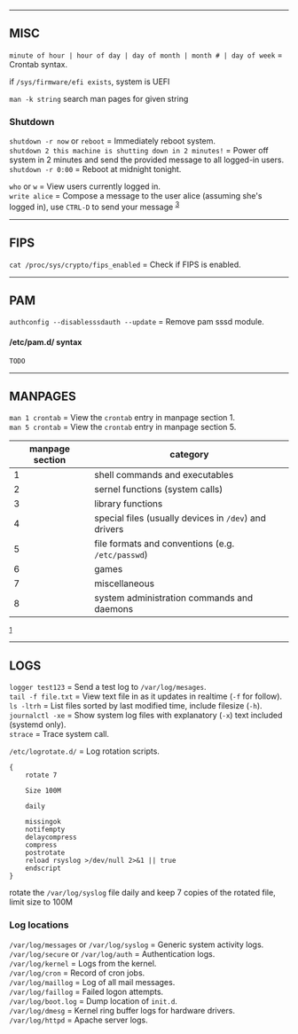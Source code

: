 
---
## MISC

`minute of hour | hour of day | day of month | month # | day of week` = Crontab syntax.<br>

if `/sys/firmware/efi exists`, system is UEFI 

`man -k string` search man pages for given string 

### Shutdown

`shutdown -r now` or `reboot`                            = Immediately reboot system.<br>
`shutdown 2 this machine is shutting down in 2 minutes!` = Power off system in 2 minutes and send the provided message to all logged-in users.<br>
`shutdown -r 0:00`                                       = Reboot at midnight tonight.<br>

`who` or `w`  = View users currently logged in.<br>
`write alice` = Compose a message to the user alice (assuming she's logged in), use `CTRL-D` to send your message <sup>[3]</sup>

---
## FIPS

`cat /proc/sys/crypto/fips_enabled` = Check if FIPS is enabled.<br>


---
## PAM

`authconfig --disablesssdauth --update` = Remove pam sssd module.<br>

#### /etc/pam.d/ syntax
`TODO`


---
## MANPAGES

`man 1 crontab` = View the `crontab` entry in manpage section 1.<br>
`man 5 crontab` = View the `crontab` entry in manpage section 5.<br>

| manpage section | category                                              |
|-----------------|-------------------------------------------------------|
| 1	              | shell commands and executables                        |
| 2               |	sernel functions (system calls)                       |
| 3               |	library functions                                     |
| 4               |	special files (usually devices in `/dev`) and drivers |
| 5	              | file formats and conventions (e.g. `/etc/passwd`)     |
| 6	              | games                                                 |
| 7	              | miscellaneous                                         |
| 8	              | system administration commands and daemons            |
<sup>[1]</sup> 


---
## LOGS

`logger test123`   = Send a test log to `/var/log/mesages`.<br>
`tail -f file.txt` = View text file in as it updates in realtime (`-f` for follow).<br>
`ls -ltrh`         = List files sorted by last modified time, include filesize (`-h`).<br>
`journalctl -xe`   = Show system log files with explanatory (`-x`) text included (systemd only).<br>
`strace`           = Trace system call.<br>


`/etc/logrotate.d/` = Log rotation scripts.<br>
```
{ 
    rotate 7 

    Size 100M 

    daily 

    missingok 
    notifempty 
    delaycompress 
    compress 
    postrotate 
    reload rsyslog >/dev/null 2>&1 || true 
    endscript 
}
```
rotate the `/var/log/syslog` file daily and keep 7 copies of the rotated file, limit size to 100M 

### Log locations

`/var/log/messages` or `/var/log/syslog` = Generic system activity logs.<br>
`/var/log/secure` or `/var/log/auth`     = Authentication logs.<br>
`/var/log/kernel`                        = Logs from the kernel.<br>
`/var/log/cron`                          = Record of cron jobs.<br>
`/var/log/maillog`                       = Log of all mail messages.<br>
`/var/log/faillog`                       = Failed logon attempts.<br>
`/var/log/boot.log`                      = Dump location of `init.d`.<br>
`/var/log/dmesg`                         = Kernel ring buffer logs for hardware drivers.<br>
`/var/log/httpd`                         = Apache server logs.<br>


[1]: https://www.geeksforgeeks.org/linux-man-page-entries-different-types/  
[3]: https://www.tecmint.com/send-a-message-to-logged-users-in-linux-terminal/

